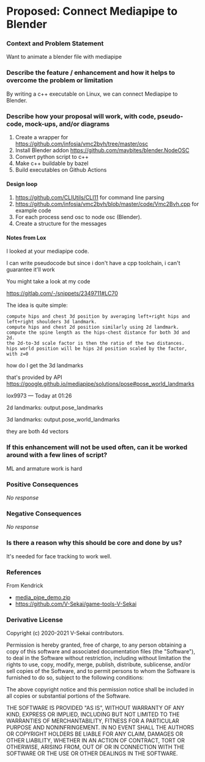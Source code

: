 # Proposed: Connect Mediapipe to Blender

### Context and Problem Statement

Want to animate a blender file with mediapipe

### Describe the feature / enhancement and how it helps to overcome the problem or limitation

By writing a c++ executable on Linux, we can connect Mediapipe to Blender.

### Describe how your proposal will work, with code, pseudo-code, mock-ups, and/or diagrams

1. Create a wrapper for https://github.com/infosia/vmc2bvh/tree/master/osc
2. Install Blender addon https://github.com/maybites/blender.NodeOSC
3. Convert python script to c++
4. Make c++ buildable by bazel
5. Build executables on Github Actions

#### Design loop

1. https://github.com/CLIUtils/CLI11 for command line parsing
2. https://github.com/infosia/vmc2bvh/blob/master/code/Vmc2Bvh.cpp for example code
3. For each process send osc to node osc (Blender).
4. Create a structure for the messages

#### Notes from Lox

I looked at your mediapipe code.

I can write pseudocode but since i don't have a cpp toolchain, i can't guarantee it'll work

You might take a look at my code

https://gitlab.com/-/snippets/2349711#LC70

The idea is quite simple:

    compute hips and chest 3d position by averaging left+right hips and left+right shoulders 3d landmark.
    compute hips and chest 2d position similarly using 2d landmark.
    compute the spine length as the hips-chest distance for both 3d and 2d.
    the 2d-to-3d scale factor is then the ratio of the two distances.
    hips world position will be hips 2d position scaled by the factor, with z=0

how do I get the 3d landmarks

that's provided by API https://google.github.io/mediapipe/solutions/pose#pose_world_landmarks

lox9973 — Today at 01:26

2d landmarks: output.pose_landmarks

3d landmarks: output.pose_world_landmarks

they are both 4d vectors

### If this enhancement will not be used often, can it be worked around with a few lines of script?

ML and armature work is hard

### Positive Consequences

_No response_

### Negative Consequences

_No response_

### Is there a reason why this should be core and done by us?

It's needed for face tracking to work well.

### References

From Kendrick

- [media_pipe_demo.zip](https://github.com/V-Sekai/v-sekai-proposals/files/6972400/media_pipe_demo.zip)
- https://github.com/V-Sekai/game-tools-V-Sekai

### Derivative License

Copyright (c) 2020-2021 V-Sekai contributors.

Permission is hereby granted, free of charge, to any person obtaining a copy
of this software and associated documentation files (the "Software"), to deal
in the Software without restriction, including without limitation the rights
to use, copy, modify, merge, publish, distribute, sublicense, and/or sell
copies of the Software, and to permit persons to whom the Software is
furnished to do so, subject to the following conditions:

The above copyright notice and this permission notice shall be included in all
copies or substantial portions of the Software.

THE SOFTWARE IS PROVIDED "AS IS", WITHOUT WARRANTY OF ANY KIND, EXPRESS OR
IMPLIED, INCLUDING BUT NOT LIMITED TO THE WARRANTIES OF MERCHANTABILITY,
FITNESS FOR A PARTICULAR PURPOSE AND NONINFRINGEMENT. IN NO EVENT SHALL THE
AUTHORS OR COPYRIGHT HOLDERS BE LIABLE FOR ANY CLAIM, DAMAGES OR OTHER
LIABILITY, WHETHER IN AN ACTION OF CONTRACT, TORT OR OTHERWISE, ARISING FROM,
OUT OF OR IN CONNECTION WITH THE SOFTWARE OR THE USE OR OTHER DEALINGS IN THE
SOFTWARE.
